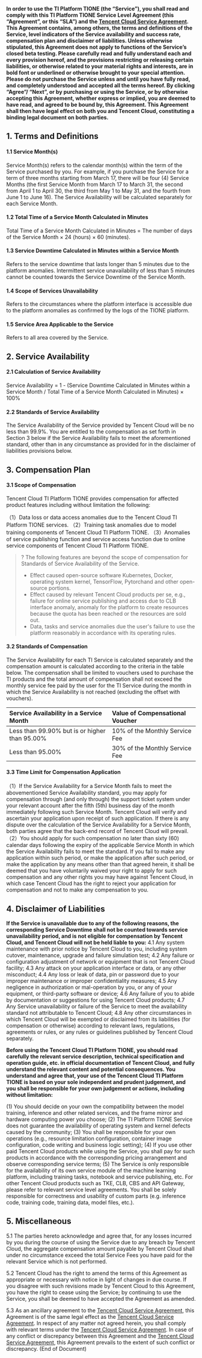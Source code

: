 **In order to use the TI Platform TIONE (the “Service”), you shall read and comply with this TI Platform TIONE Service Level Agreement (this “Agreement”, or this “SLA”) and the [Tencent Cloud Service Agreement](https://intl.cloud.tencent.com/document/product/301/9248). This Agreement contains, among others, the terms and definitions of the Service, level indicators of the Service availability and success rate, compensation plan and disclaimer of liabilities. Unless otherwise stipulated, this Agreement does not apply to functions of the Service’s closed beta testing. Please carefully read and fully understand each and every provision hereof, and the provisions restricting or releasing certain liabilities, or otherwise related to your material rights and interests, are in bold font or underlined or otherwise brought to your special attention.
Please do not purchase the Service unless and until you have fully read, and completely understood and accepted all the terms hereof. By clicking “Agree”/ “Next”, or by purchasing or using the Service, or by otherwise accepting this Agreement, whether express or implied, you are deemed to have read, and agreed to be bound by, this Agreement. This Agreement shall then have legal effect on both you and Tencent Cloud, constituting a binding legal document on both parties.**

## 1. Terms and Definitions

#### 1.1 Service Month(s)

Service Month(s) refers to the calendar month(s) within the term of the Service purchased by you. For example, if you purchase the Service for a term of three months starting from March 17, there will be four (4) Service Months (the first Service Month from March 17 to March 31, the second from April 1 to April 30, the third from May 1 to May 31, and the fourth from June 1 to June 16). The Service Availability will be calculated separately for each Service Month.

#### 1.2 Total Time of a Service Month Calculated in Minutes

Total Time of a Service Month Calculated in Minutes = The number of days of the Service Month × 24 (hours) × 60 (minutes).

#### 1.3 Service Downtime Calculated in Minutes within a Service Month

Refers to the service downtime that lasts longer than 5 minutes due to the platform anomalies. Intermittent service unavailability of less than 5 minutes cannot be counted towards the Service Downtime of the Service Month.

#### 1.4 Scope of Services Unavailability

Refers to the circumstances where the platform interface is accessible due to the platform anomalies as confirmed by the logs of the TIONE platform.

#### 1.5 Service Area Applicable to the Service

Refers to all area covered by the Service.

## 2. Service Availability

#### 2.1 Calculation of Service Availability

Service Availability = 1 - (Service Downtime Calculated in Minutes within a Service Month / Total Time of a Service Month Calculated in Minutes) × 100% 

#### 2.2 Standards of Service Availability

The Service Availability of the Service provided by Tencent Cloud will be no less than 99.9%. You are entitled to the compensation as set forth in Section 3 below if the Service Availability fails to meet the aforementioned standard, other than in any circumstance as provided for in the disclaimer of liabilities provisions below.

## 3. Compensation Plan

#### 3.1 Scope of Compensation

Tencent Cloud TI Platform TIONE provides compensation for affected product features including without limitation the following:

（1）Data loss or data access anomalies due to the Tencent Cloud TI Platform TIONE services.
（2）Training task anomalies due to model training components of Tencent Cloud TI Platform TIONE.
（3）Anomalies of service publishing function and service access function due to online service components of Tencent Cloud TI Platform TIONE.

> ?
> The following features are beyond the scope of compensation for Standards of Service Availability of the Service.
> - Effect caused open-source software Kubernetes, Docker, operating system kernel, TensorFlow, Pytorchand and other open-source portions.
> - Effect caused by relevant Tencent Cloud products per se, e.g., failure for online service publishing and access due to CLB interface anomaly, anomaly for the platform to create resources because the quota has been reached or the resources are sold out.
> - Data, tasks and service anomalies due the user's failure to use the platform reasonably in accordance with its operating rules.
>

#### 3.2 Standards of Compensation

The Service Availability for each TI Service is calculated separately and the compensation amount is calculated according to the criteria in the table below. The compensation shall be limited to vouchers used to purchase the TI products and the total amount of compensation shall not exceed the monthly service fee paid by the user for the TI Service during the month in which the Service Availability is not reached (excluding the offset with vouchers).

| Service Availability in a Service Month    | Value of Compensational Voucher|
| :-------------------------- | :--------------------- |
| Less than 99.90% but is or higher than 95.00% | 10% of the Monthly Service Fee     |
| Less than 95.00%               | 30% of the Monthly Service Fee     |


#### 3.3 Time Limit for Compensation Application

（1）If the Service Availability for a Service Month fails to meet the abovementioned Service Availability standard, you may apply for compensation through (and only through) the support ticket system under your relevant account after the fifth (5th) business day of the month immediately following such Service Month. Tencent Cloud will verify and ascertain your application upon receipt of such application. If there is any dispute over the calculation of the Service Availability for a Service Month, both parties agree that the back-end record of Tencent Cloud will prevail.
（2）You should apply for such compensation no later than sixty (60) calendar days following the expiry of the applicable Service Month in which the Service Availability fails to meet the standard. If you fail to make any application within such period, or make the application after such period, or make the application by any means other than that agreed herein, it shall be deemed that you have voluntarily waived your right to apply for such compensation and any other rights you may have against Tencent Cloud, in which case Tencent Cloud has the right to reject your application for compensation and not to make any compensation to you. 


## 4. Disclaimer of Liabilities

**If the Service is unavailable due to any of the following reasons, the corresponding Service Downtime shall not be counted towards service unavailability period, and is not eligible for compensation by Tencent Cloud, and Tencent Cloud will not be held liable to you:**
4.1 Any system maintenance with prior notice by Tencent Cloud to you, including system cutover, maintenance, upgrade and failure simulation test;
4.2 Any failure or configuration adjustment of network or equipment that is not Tencent Cloud facility;
4.3 Any attack on your application interface or data, or any other misconduct;
4.4 Any loss or leak of data, pin or password due to your improper maintenance or improper confidentiality measures;
4.5 Any negligence in authorization or mal-operation by you, or any of your equipment, or third-party software or device;
4.6 Any failure of you to abide by documentation or suggestions for using Tencent Cloud products;
4.7 Any Service unavailability or failure of the Service to meet the availability standard not attributable to Tencent Cloud;
4.8 Any other circumstances in which Tencent Cloud will be exempted or disclaimed from its liabilities (for compensation or otherwise) according to relevant laws, regulations, agreements or rules, or any rules or guidelines published by Tencent Cloud separately.


**Before using the Tencent Cloud TI Platform TIONE, you should read carefully the relevant service description, technical specification and operation guide, etc. in official documentation of Tencent Cloud, and fully understand the relevant content and potential consequences. You understand and agree that, your use of the Tencent Cloud TI Platform TIONE is based on your sole independent and prudent judgement, and you shall be responsible for your own judgement or actions, including without limitation:**

(1) You should decide on your own the compatibility between the model training, inference and other related services, and the frame mirror and hardware computing power you choose;
(2) The TI Platform TIONE Service does not guarantee the availability of operating system and kernel defects caused by the community;
(3) You shall be responsible for your own operations (e.g., resource limitation configuration, container image configuration, code writing and business logic setting);
(4) If you use other paid Tencent Cloud products while using the Service, you shall pay for such products in accordance with the corresponding pricing arrangement and observe corresponding service terms;
(5) The Service is only responsible for the availability of its own service module of the machine learning platform, including training tasks, notebook and service publishing, etc. For other Tencent Cloud products such as TKE, CLB, CBS and API Gateway, please refer to relevant service level agreements. You shall be solely responsible for correctness and usability of custom parts (e.g. inference code, training code, training data, model files, etc.).

## 5. Miscellaneous

5.1 The parties hereto acknowledge and agree that, for any losses incurred by you during the course of using the Service due to any breach by Tencent Cloud, the aggregate compensation amount payable by Tencent Cloud shall under no circumstance exceed the total Service Fees you have paid for the relevant Service which is not performed.

5.2 Tencent Cloud has the right to amend the terms of this Agreement as appropriate or necessary with notice in light of changes in due course. If you disagree with such revisions made by Tencent Cloud to this Agreement, you have the right to cease using the Service; by continuing to use the Service, you shall be deemed to have accepted the Agreement as amended.

5.3 As an ancillary agreement to the [Tencent Cloud Service Agreement](https://intl.cloud.tencent.com/document/product/301/9248), this Agreement is of the same legal effect as the [Tencent Cloud Service Agreement](https://intl.cloud.tencent.com/document/product/301/9248). In respect of any matter not agreed herein, you shall comply with relevant terms under the [Tencent Cloud Service Agreement](https://intl.cloud.tencent.com/document/product/301/9248). In case of any conflict or discrepancy between this Agreement and the [Tencent Cloud Service Agreement](https://intl.cloud.tencent.com/document/product/301/9248), this Agreement prevails to the extent of such conflict or discrepancy. (End of Document)






